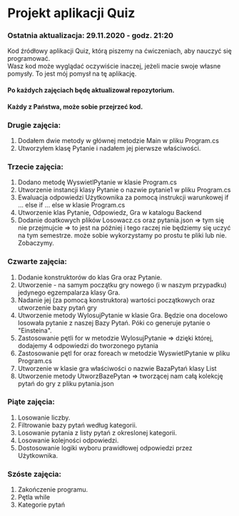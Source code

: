 # Projekt aplikacji Quiz

### Ostatnia aktualizacja: 29.11.2020 - godz. 21:20

Kod źródłowy aplikacji Quiz, którą piszemy na ćwiczeniach, aby nauczyć się programować.  
Wasz kod może wyglądać oczywiście inaczej, jeżeli macie swoje własne pomysły. 
To jest mój pomysł na tę aplikację.

#### Po każdych zajęciach będę aktualizował repozytorium.
#### Każdy z Państwa, może sobie przejrzeć kod.

### Drugie zajęcia:
1. Dodałem dwie metody w głównej metodzie Main w pliku Program.cs
2. Utworzyłem klasę Pytanie i nadałem jej pierwsze właściwości.

### Trzecie zajęcia:
1. Dodano metodę WyswietlPytanie w klasie Program.cs
2. Utworzenie instancji klasy Pytanie o nazwie pytanie1 w pliku Program.cs
3. Ewaluacja odpowiedzi Użytkownika za pomocą instrukcji warunkowej if ... else if ... else w klasie Program.cs 
4. Utworzenie klas Pytanie, Odpowiedz, Gra w katalogu Backend
5. Dodanie doatkowych plików Losowacz.cs oraz pytania.json => tym się nie przejmujcie => to jest na później i tego raczej nie będziemy się uczyć na tym semestrze.
 może sobie wykorzystamy po prostu te pliki lub nie. Zobaczymy.
 
 ### Czwarte zajęcia:
1. Dodanie konstruktorów do klas Gra oraz Pytanie.
2. Utworzenie - na samym początku gry nowego (i w naszym przypadku) jedynego egzempalarza klasy Gra.
3. Nadanie jej (za pomocą konstruktora) wartości początkowych oraz utworzenie bazy pytań gry
4. Utworzenie metody WylosujPytanie w klasie Gra. Będzie ona docelowo losowała pytanie z naszej Bazy Pytań. Póki co generuje pytanie o "Einsteina".
5. Zastosowanie pętli for w metodzie WylosujPytanie => dzięki której, dodajemy 4 odpowiedzi do tworzonego pytania
6. Zastosowanie pętl for oraz foreach w metodzie WyswietlPytanie w pliku Program.cs
7. Utworzenie w klasie gra właściwości o nazwie BazaPytań klasy List<Pytanie>
8. Utworzenie metody UtworzBazePytan => tworzącej nam całą kolekcję pytań do gry z pliku pytania.json 

 ### Piąte zajęcia:
1. Losowanie liczby.
2. Filtrowanie bazy pytań według kategorii.
3. Losowanie pytania z listy pytań z okreslonej kategorii.
4. Losowanie kolejności odpowiedzi.
5. Dostosowanie logiki wyboru prawidłowej odpowiedzi przez Użytkownika.

 ### Szóste zajęcia:
1. Zakończenie programu.
2. Pętla while
3. Kategorie pytań
